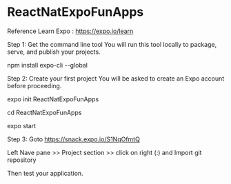 # ReactNatExpoFunApps

Reference Learn Expo : https://expo.io/learn

Step 1:
Get the command line tool
You will run this tool locally to package, serve, and publish your projects.

npm install expo-cli --global

Step 2:
Create your first project
You will be asked to create an Expo account before proceeding.

expo init ReactNatExpoFunApps

cd ReactNatExpoFunApps

expo start

Step 3:
Goto https://snack.expo.io/S1NqOfmtQ

Left Nave pane >> Project section >> click on right (:) and Import git repository

Then test your application.
